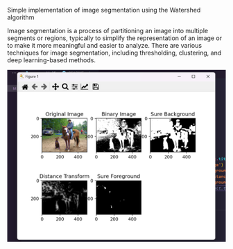 Simple implementation of image segmentation using the Watershed algorithm

Image segmentation is a process of partitioning an image into multiple segments or regions, typically to simplify the representation of an image or to make it more meaningful and easier to analyze. There are various techniques for image segmentation, including thresholding, clustering, and deep learning-based methods. 


![Demo](demo_.png)
